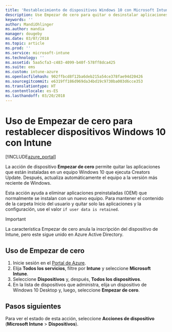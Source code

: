 ```yaml
---
title: 'Restablecimiento de dispositivos Windows 10 con Microsoft Intune: Azure | Microsoft Docs'
description: Use Empezar de cero para quitar o desinstalar aplicaciones en equipos con Windows 10 con Microsoft Intune.
keywords: ''
author: MandiOhlinger
ms.author: mandia
manager: dougeby
ms.date: 03/07/2018
ms.topic: article
ms.prod: ''
ms.service: microsoft-intune
ms.technology: ''
ms.assetid: 5aa5cfa3-c483-4099-b40f-578ff8dca425
ms.suite: ems
ms.custom: intune-azure
ms.openlocfilehash: 902ffbcd8f12ba6deb215a54ce378fae94d20426
ms.sourcegitcommit: e6319ff186d969da34bd19c9730ba003d6cce353
ms.translationtype: HT
ms.contentlocale: es-ES
ms.lasthandoff: 03/20/2018
---
```

# <a name="use-fresh-start-to-reset-windows-10-devices-with-intune"></a>Uso de Empezar de cero para restablecer dispositivos Windows 10 con Intune


[!INCLUDE[azure_portal](./includes/azure_portal.md)]

La acción de dispositivo **Empezar de cero** permite quitar las aplicaciones que están instaladas en un equipo Windows 10 que ejecuta Creators Update. Después, actualiza automáticamente el equipo a la versión más reciente de Windows.

Esta acción ayuda a eliminar aplicaciones preinstaladas (OEM) que normalmente se instalan con un nuevo equipo. Para mantener el contenido de la carpeta Inicio del usuario y quitar solo las aplicaciones y la configuración, use el valor `if user data is retained`.

> [!IMPORTANT]
> La característica Empezar de cero anula la inscripción del dispositivo de Intune, pero este sigue unido en Azure Active Directory.

## <a name="use-fresh-start"></a>Uso de Empezar de cero

1. Inicie sesión en el [Portal de Azure](https://portal.azure.com).
2. Elija **Todos los servicios**, filtre por **Intune** y seleccione **Microsoft Intune**.
3. Seleccione **Dispositivos** y, después, **Todos los dispositivos**.
4. En la lista de dispositivos que administra, elija un dispositivo de Windows 10 Desktop y, luego, seleccione **Empezar de cero**.

## <a name="next-steps"></a>Pasos siguientes

Para ver el estado de esta acción, seleccione **Acciones de dispositivo** (**Microsoft Intune** > **Dispositivos**).